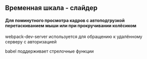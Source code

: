 ## Временная шкала - слайдер
#### Для поминутного просмотра кадров с автоподгрузкой перетаскиванием мыши или при прокручивании колёсиком
webpack-dev-server используется для обращению к удалённому серверу с авторизацией

babel поддерживает стрелочные функции

